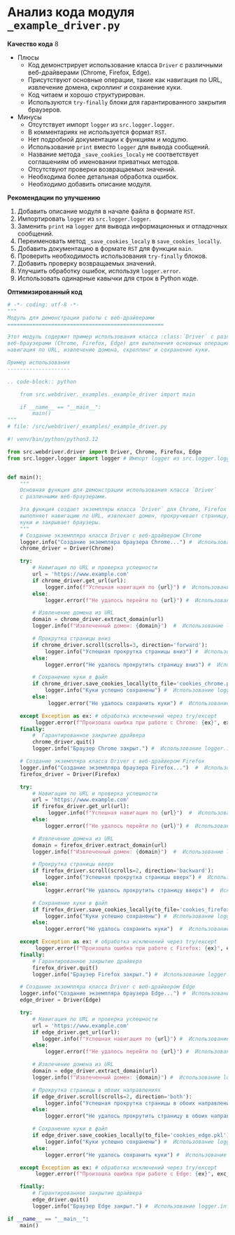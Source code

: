# Анализ кода модуля `_example_driver.py`

**Качество кода**
8
 -  Плюсы
    - Код демонстрирует использование класса `Driver` с различными веб-драйверами (Chrome, Firefox, Edge).
    - Присутствуют основные операции, такие как навигация по URL, извлечение домена, скроллинг и сохранение куки.
    - Код читаем и хорошо структурирован.
    - Используются `try-finally` блоки для гарантированного закрытия браузеров.
 -  Минусы
    - Отсутствует импорт `logger` из `src.logger.logger`.
    - В комментариях не используется формат `RST`.
    - Нет подробной документации к функциям и модулю.
    - Использование `print` вместо `logger` для вывода сообщений.
    - Название метода `_save_cookies_localy`  не соответствует соглашениям об именовании  приватных методов.
    - Отсутствуют проверки  возвращаемых значений.
    - Необходима более детальная обработка ошибок.
    - Необходимо добавить описание модуля.

**Рекомендации по улучшению**

1.  Добавить описание модуля в начале файла в формате `RST`.
2.  Импортировать `logger` из `src.logger.logger`.
3.  Заменить `print` на `logger` для вывода информационных и отладочных сообщений.
4.  Переименовать метод `_save_cookies_localy` в `save_cookies_locally`.
5.  Добавить документацию в формате `RST` для функции `main`.
6.  Проверить необходимость использования `try-finally` блоков.
7.  Добавить проверку возвращаемых значений.
8.  Улучшить обработку ошибок, используя `logger.error`.
9.  Использовать одинарные кавычки для строк в Python коде.

**Оптимизированный код**

```python
# -*- coding: utf-8 -*-
"""
Модуль для демонстрации работы с веб-драйверами
==================================================

Этот модуль содержит пример использования класса :class:`Driver` с различными
веб-браузерами (Chrome, Firefox, Edge) для выполнения основных операций, таких как
навигация по URL, извлечение домена, скроллинг и сохранение куки.

Пример использования
--------------------

.. code-block:: python

    from src.webdriver._examples._example_driver import main

    if __name__ == "__main__":
        main()
"""
# file: /src/webdriver/_examples/_example_driver.py

#! venv/bin/python/python3.12

from src.webdriver.driver import Driver, Chrome, Firefox, Edge
from src.logger.logger import logger # Импорт logger из src.logger.logger


def main():
    """
    Основная функция для демонстрации использования класса `Driver`
    с различными веб-браузерами.

    Эта функция создает экземпляры класса `Driver` для Chrome, Firefox и Edge,
    выполняет навигацию по URL, извлекает домен, прокручивает страницу, сохраняет
    куки и закрывает браузеры.
    """
    # Создание экземпляра класса Driver с веб-драйвером Chrome
    logger.info("Создание экземпляра браузера Chrome...") #  Использование logger.info
    chrome_driver = Driver(Chrome)

    try:
        # Навигация по URL и проверка успешности
        url = 'https://www.example.com'
        if chrome_driver.get_url(url):
            logger.info(f"Успешная навигация по {url}") #  Использование logger.info
        else:
            logger.error(f"Не удалось перейти по {url}") #  Использование logger.error

        # Извлечение домена из URL
        domain = chrome_driver.extract_domain(url)
        logger.info(f"Извлеченный домен: {domain}")  #  Использование logger.info

        # Прокрутка страницы вниз
        if chrome_driver.scroll(scrolls=3, direction='forward'):
            logger.info("Успешная прокрутка страницы вниз") #  Использование logger.info
        else:
            logger.error("Не удалось прокрутить страницу вниз") #  Использование logger.error

        # Сохранение куки в файл
        if chrome_driver.save_cookies_locally(to_file='cookies_chrome.pkl'): #  Исправлено название метода
            logger.info("Куки успешно сохранены") #  Использование logger.info
        else:
             logger.error("Не удалось сохранить куки") #  Использование logger.error

    except Exception as ex: # обработка исключений через try/except
         logger.error(f"Произошла ошибка при работе с Chrome: {ex}", exc_info=True) #  Использование logger.error
    finally:
        #  Гарантированное закрытие драйвера
        chrome_driver.quit()
        logger.info("Браузер Chrome закрыт.") #  Использование logger.info

    # Создание экземпляра класса Driver с веб-драйвером Firefox
    logger.info("Создание экземпляра браузера Firefox...")  #  Использование logger.info
    firefox_driver = Driver(Firefox)

    try:
        # Навигация по URL и проверка успешности
        url = 'https://www.example.com'
        if firefox_driver.get_url(url):
             logger.info(f"Успешная навигация по {url}")  #  Использование logger.info
        else:
            logger.error(f"Не удалось перейти по {url}") #  Использование logger.error

        # Извлечение домена из URL
        domain = firefox_driver.extract_domain(url)
        logger.info(f"Извлеченный домен: {domain}")  #  Использование logger.info

        # Прокрутка страницы вверх
        if firefox_driver.scroll(scrolls=2, direction='backward'):
            logger.info("Успешная прокрутка страницы вверх") #  Использование logger.info
        else:
            logger.error("Не удалось прокрутить страницу вверх") #  Использование logger.error

        # Сохранение куки в файл
        if firefox_driver.save_cookies_locally(to_file='cookies_firefox.pkl'): #  Исправлено название метода
            logger.info("Куки успешно сохранены") #  Использование logger.info
        else:
            logger.error("Не удалось сохранить куки")  #  Использование logger.error

    except Exception as ex: # обработка исключений через try/except
         logger.error(f"Произошла ошибка при работе с Firefox: {ex}", exc_info=True) #  Использование logger.error
    finally:
        # Гарантированное закрытие драйвера
        firefox_driver.quit()
        logger.info("Браузер Firefox закрыт.") #  Использование logger.info

    # Создание экземпляра класса Driver с веб-драйвером Edge
    logger.info("Создание экземпляра браузера Edge...") #  Использование logger.info
    edge_driver = Driver(Edge)

    try:
        # Навигация по URL и проверка успешности
        url = 'https://www.example.com'
        if edge_driver.get_url(url):
           logger.info(f"Успешная навигация по {url}") #  Использование logger.info
        else:
            logger.error(f"Не удалось перейти по {url}") #  Использование logger.error

        # Извлечение домена из URL
        domain = edge_driver.extract_domain(url)
        logger.info(f"Извлеченный домен: {domain}") #  Использование logger.info

        # Прокрутка страницы в обоих направлениях
        if edge_driver.scroll(scrolls=2, direction='both'):
            logger.info("Успешная прокрутка страницы в обоих направлениях") #  Использование logger.info
        else:
            logger.error("Не удалось прокрутить страницу в обоих направлениях") #  Использование logger.error

        # Сохранение куки в файл
        if edge_driver.save_cookies_locally(to_file='cookies_edge.pkl'): #  Исправлено название метода
            logger.info("Куки успешно сохранены") #  Использование logger.info
        else:
            logger.error("Не удалось сохранить куки") #  Использование logger.error

    except Exception as ex: # обработка исключений через try/except
         logger.error(f"Произошла ошибка при работе с Edge: {ex}", exc_info=True) #  Использование logger.error

    finally:
        # Гарантированное закрытие драйвера
        edge_driver.quit()
        logger.info("Браузер Edge закрыт.") #  Использование logger.info

if __name__ == "__main__":
    main()
```